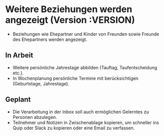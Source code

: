 # Weitere Beziehungen werden angezeigt (Version :VERSION)

- Beziehungen wie Ehepartner und Kinder von Freunden sowie Freunde des Ehepartners werden angezeigt.

## In Arbeit

- Weitere persönliche Jahrestage abbilden (Tauftag, Taufentscheidung etc.).
- In Wochenplanung persönliche Termine mit berücksichtigen (Geburtstage, Jahrestage).

## Geplant

- Die Verarbeitung in der Inbox soll auch ermöglichen Gelerntes zu Personen abzulegen.
- Teilnehmer und Notizen in Zwischenablage kopieren, um schneller ins Quip oder Slack zu kopieren oder eine Email zu verfassen.
